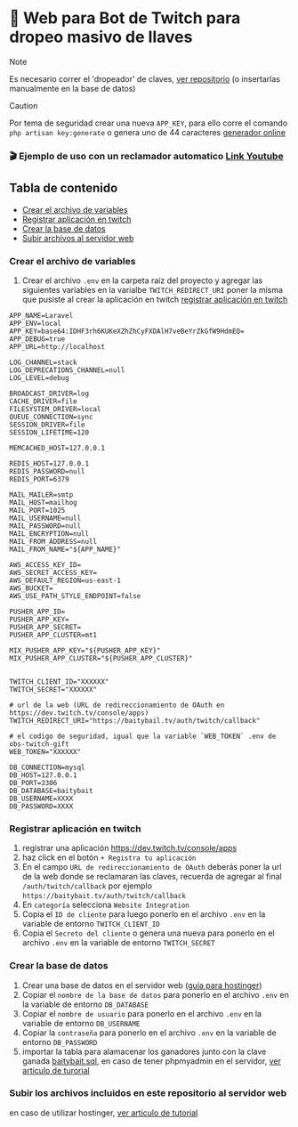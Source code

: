 # 🎁 Web para Bot de Twitch para dropeo masivo de llaves

> [!NOTE]  
> Es necesario correr el 'dropeador' de claves, [ver repositorio](https://github.com/Veronesi/obs-twitch-gift) (o insertarlas manualmente en la base de datos)

> [!CAUTION]
> Por tema de seguridad crear una nueva `APP_KEY`, para ello corre el comando `php artisan key:generate` o genera uno de 44 caracteres [generador online](https://generate-random.org/laravel-key-generator?count=1)

### 🎬 Ejemplo de uso con un reclamador automatico [Link Youtube](https://www.youtube.com/watch?v=Kjc9XxFy2dA)

## Tabla de contenido
- [Crear el archivo de variables](#crear-el-archivo-de-variables)
- [Registrar aplicación en twitch](#registrar-aplicación-en-twitch)
- [Crear la base de datos](#crear-la-base-de-datos)
- [Subir archivos al servidor web](#subir-los-archivos-incluidos-en-este-repositorio-al-servidor-web)

### Crear el archivo de variables 
1. Crear el archivo `.env` en la carpeta raíz del proyecto y agregar las siguientes variables
en la varialbe `TWITCH_REDIRECT_URI` poner la misma que pusiste al crear la aplicación en twitch [registrar aplicación en twitch](#registrar-aplicación-en-twitch)
```env
APP_NAME=Laravel
APP_ENV=local
APP_KEY=base64:IDHF3rh6KUKeXZhZhCyFXDAlH7veBeYrZkGfW9HdmEQ=
APP_DEBUG=true
APP_URL=http://localhost

LOG_CHANNEL=stack
LOG_DEPRECATIONS_CHANNEL=null
LOG_LEVEL=debug

BROADCAST_DRIVER=log
CACHE_DRIVER=file
FILESYSTEM_DRIVER=local
QUEUE_CONNECTION=sync
SESSION_DRIVER=file
SESSION_LIFETIME=120

MEMCACHED_HOST=127.0.0.1

REDIS_HOST=127.0.0.1
REDIS_PASSWORD=null
REDIS_PORT=6379

MAIL_MAILER=smtp
MAIL_HOST=mailhog
MAIL_PORT=1025
MAIL_USERNAME=null
MAIL_PASSWORD=null
MAIL_ENCRYPTION=null
MAIL_FROM_ADDRESS=null
MAIL_FROM_NAME="${APP_NAME}"

AWS_ACCESS_KEY_ID=
AWS_SECRET_ACCESS_KEY=
AWS_DEFAULT_REGION=us-east-1
AWS_BUCKET=
AWS_USE_PATH_STYLE_ENDPOINT=false

PUSHER_APP_ID=
PUSHER_APP_KEY=
PUSHER_APP_SECRET=
PUSHER_APP_CLUSTER=mt1

MIX_PUSHER_APP_KEY="${PUSHER_APP_KEY}"
MIX_PUSHER_APP_CLUSTER="${PUSHER_APP_CLUSTER}"


TWITCH_CLIENT_ID="XXXXXX"
TWITCH_SECRET="XXXXXX"

# url de la web (URL de redireccionamiento de OAuth en https://dev.twitch.tv/console/apps)
TWITCH_REDIRECT_URI="https://baitybail.tv/auth/twitch/callback"

# el codigo de seguridad, igual que la variable `WEB_TOKEN` .env de obs-twitch-gift
WEB_TOKEN="XXXXXX"

DB_CONNECTION=mysql
DB_HOST=127.0.0.1
DB_PORT=3306
DB_DATABASE=baitybait
DB_USERNAME=XXXX
DB_PASSWORD=XXXX
```

### Registrar aplicación en twitch
1. registrar una aplicación https://dev.twitch.tv/console/apps
2. haz click en el botón `+ Registra tu aplicación`
3. En el campo `URL de redireccionamiento de OAuth` deberás poner la url de la web donde se reclamaran las claves, recuerda de agregar al final `/auth/twitch/callback` por ejemplo `https://baitybait.tv/auth/twitch/callback`
4. En `categoría` selecciona `Website Integration`
5. Copia el `ID de cliente` para luego ponerlo en el archivo `.env` en la variable de entorno `TWITCH_CLIENT_ID`
6. Copia el `Secreto del cliente` o genera una nueva para ponerlo en el archivo `.env` en la variable de entorno `TWITCH_SECRET`

### Crear la base de datos
1. Crear una base de datos en el servidor web ([guía para hostinger](https://support.hostinger.com/es/articles/1583542-como-crear-una-base-de-datos-mysql))
2. Copiar el `nombre de la base de datos` para ponerlo en el archivo `.env` en la variable de entorno `DB_DATABASE`
3. Copiar el `nombre de usuario` para ponerlo en el archivo `.env` en la variable de entorno `DB_USERNAME`
4. Copiar la `contraseña` para ponerlo en el archivo `.env` en la variable de entorno `DB_PASSWORD`
5. importar la tabla para alamacenar los ganadores junto con la clave ganada [baitybait.sql](https://github.com/Veronesi/api-twitch-gift/blob/master/baitybait.sql), en caso de tener phpmyadmin en el servidor, [ver articulo de turorial](https://support.hostinger.com/en/articles/1884149-how-to-import-a-database-with-phpmyadmin)

### Subir los archivos incluidos en este repositorio al servidor web
en caso de utilizar hostinger, [ver articulo de tutorial](https://www.hostinger.com.ar/tutoriales/como-usar-el-administrador-de-archivos-de-hostinger)
